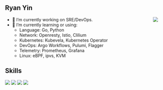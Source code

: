 ## Ryan Yin

<a href="https://github.com/anuraghazra/github-readme-stats">
  <img align="right" src="https://github-readme-stats.vercel.app/api?username=ryan4yin&show_icons=true&hide_border=false&icon_color=ffb90f&title_color=586069&count_private=true&include_all_commits=true" />
</a>

- 🔭 I’m currently working on SRE/DevOps.
- 🌱 I’m currently learning or using:
  - Language: Go, Python
  - Network: Openresty, Istio, Clilium
  - Kubernetes: Kubevela, Kubernetes Operator
  - DevOps: Argo Workflows, Pulumi, Flagger
  - Telemetry: Prometheus, Grafana
  - Linux: eBPF, ipvs, KVM

## Skills

![](https://img.shields.io/badge/-Kubernetes-326de6?style=flat-square&logo=Kubernetes&logoColor=fff)
![](https://img.shields.io/badge/-Linux-000000?style=flat-square&logo=Linux&logoColor=fff)
![](https://img.shields.io/badge/-Python-3776ab?style=flat-square&logo=Python&logoColor=fff)
![](https://img.shields.io/badge/-Go-007d9c?style=flat-square&logo=Go&logoColor=fff)
